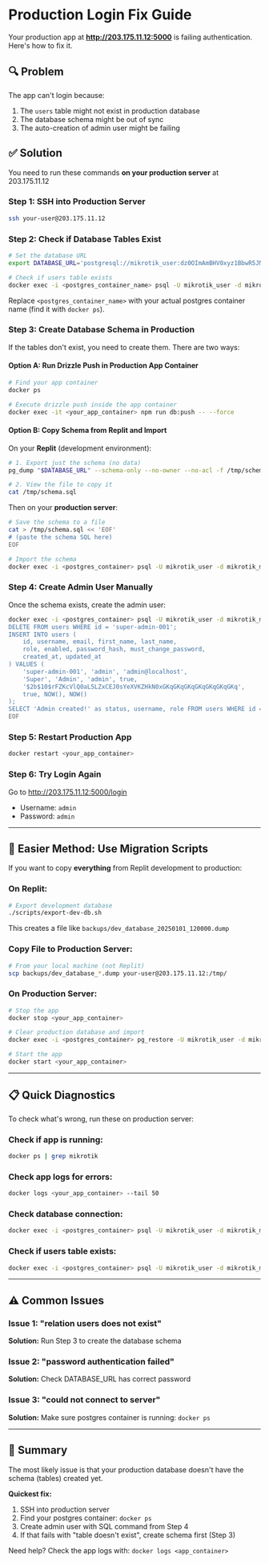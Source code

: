 # Production Login Fix Guide

Your production app at **http://203.175.11.12:5000** is failing authentication. Here's how to fix it.

## 🔍 Problem

The app can't login because:
1. The `users` table might not exist in production database
2. The database schema might be out of sync
3. The auto-creation of admin user might be failing

## ✅ Solution

You need to run these commands **on your production server** at 203.175.11.12

### Step 1: SSH into Production Server

```bash
ssh your-user@203.175.11.12
```

### Step 2: Check if Database Tables Exist

```bash
# Set the database URL
export DATABASE_URL='postgresql://mikrotik_user:dz0OImAmBHV0xyz1BbwR5JM386UTga9R@postgres:5432/mikrotik_monitor'

# Check if users table exists
docker exec -i <postgres_container_name> psql -U mikrotik_user -d mikrotik_monitor -c "\dt"
```

Replace `<postgres_container_name>` with your actual postgres container name (find it with `docker ps`).

### Step 3: Create Database Schema in Production

If the tables don't exist, you need to create them. There are two ways:

#### Option A: Run Drizzle Push in Production App Container

```bash
# Find your app container
docker ps

# Execute drizzle push inside the app container
docker exec -it <your_app_container> npm run db:push -- --force
```

#### Option B: Copy Schema from Replit and Import

On your **Replit** (development environment):

```bash
# 1. Export just the schema (no data)
pg_dump "$DATABASE_URL" --schema-only --no-owner --no-acl -f /tmp/schema.sql

# 2. View the file to copy it
cat /tmp/schema.sql
```

Then on your **production server**:

```bash
# Save the schema to a file
cat > /tmp/schema.sql << 'EOF'
# (paste the schema SQL here)
EOF

# Import the schema
docker exec -i <postgres_container> psql -U mikrotik_user -d mikrotik_monitor < /tmp/schema.sql
```

### Step 4: Create Admin User Manually

Once the schema exists, create the admin user:

```bash
docker exec -i <postgres_container> psql -U mikrotik_user -d mikrotik_monitor << 'EOF'
DELETE FROM users WHERE id = 'super-admin-001';
INSERT INTO users (
    id, username, email, first_name, last_name,
    role, enabled, password_hash, must_change_password,
    created_at, updated_at
) VALUES (
    'super-admin-001', 'admin', 'admin@localhost',
    'Super', 'Admin', 'admin', true,
    '$2b$10$rFZKcVlQ0aL5LZxCEJ0sYeXVKZHkN0xGKqGKqGKqGKqGKqGKqGKq',
    true, NOW(), NOW()
);
SELECT 'Admin created!' as status, username, role FROM users WHERE id = 'super-admin-001';
EOF
```

### Step 5: Restart Production App

```bash
docker restart <your_app_container>
```

### Step 6: Try Login Again

Go to http://203.175.11.12:5000/login
- Username: `admin`
- Password: `admin`

---

## 🚀 Easier Method: Use Migration Scripts

If you want to copy **everything** from Replit development to production:

### On Replit:

```bash
# Export development database
./scripts/export-dev-db.sh
```

This creates a file like `backups/dev_database_20250101_120000.dump`

### Copy File to Production Server:

```bash
# From your local machine (not Replit)
scp backups/dev_database_*.dump your-user@203.175.11.12:/tmp/
```

### On Production Server:

```bash
# Stop the app
docker stop <your_app_container>

# Clear production database and import
docker exec -i <postgres_container> pg_restore -U mikrotik_user -d mikrotik_monitor --clean --if-exists < /tmp/dev_database_*.dump

# Start the app
docker start <your_app_container>
```

---

## 📋 Quick Diagnostics

To check what's wrong, run these on production server:

### Check if app is running:
```bash
docker ps | grep mikrotik
```

### Check app logs for errors:
```bash
docker logs <your_app_container> --tail 50
```

### Check database connection:
```bash
docker exec -i <postgres_container> psql -U mikrotik_user -d mikrotik_monitor -c "SELECT version();"
```

### Check if users table exists:
```bash
docker exec -i <postgres_container> psql -U mikrotik_user -d mikrotik_monitor -c "\d users"
```

---

## ⚠️ Common Issues

### Issue 1: "relation users does not exist"
**Solution:** Run Step 3 to create the database schema

### Issue 2: "password authentication failed"
**Solution:** Check DATABASE_URL has correct password

### Issue 3: "could not connect to server"
**Solution:** Make sure postgres container is running: `docker ps`

---

## 🎯 Summary

The most likely issue is that your production database doesn't have the schema (tables) created yet. 

**Quickest fix:**
1. SSH into production server
2. Find your postgres container: `docker ps`
3. Create admin user with SQL command from Step 4
4. If that fails with "table doesn't exist", create schema first (Step 3)

Need help? Check the app logs with: `docker logs <app_container>`
